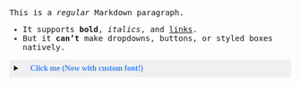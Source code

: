 This is a *regular* Markdown paragraph.  
- It supports **bold**, *italics*, and [links](https://MyHomeschool.ca).  
- But it **can’t** make dropdowns, buttons, or styled boxes natively.

<style>
  @import url('https://fonts.googleapis.com/css2?family=Roboto+Mono:wght@400;700&family=Pacifico&display=swap');
  /* Apply fonts */
  body {
    font-family: 'Roboto Mono', monospace; /* Default font */
  }
  .custom-font {
    font-family: 'Pacifico', cursive; /* Fun font for special elements */
    color: #3a86ff;
  }
</style>

<details>
<summary style="background: #f0f0f0; padding: 8px; cursor: pointer; border-radius: 4px; font-family: 'Pacifico', cursive;">
  🔽 <strong class="custom-font">Click me (Now with custom font!)</strong>
</summary>
<div style="border: 1px solid #ddd; padding: 10px; margin-top: 8px; border-radius: 4px;">
  <p class="custom-font">This text uses a playful cursive font!</p>
  <button onclick="alert('Fonts + buttons? Markdown could never.')" 
          style="font-family: 'Roboto Mono', monospace;">
    Try Me (Monospace Button)
  </button>
</div>
</details>
